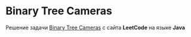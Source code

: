# Binary Tree Cameras
Решение задачи [Binary Tree Cameras](https://leetcode.com/problems/binary-tree-cameras/) с сайта **LeetCode** на языке **Java**